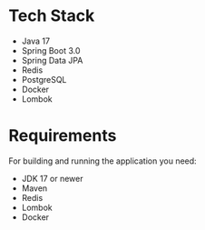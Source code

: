# Tech Stack
- Java 17
- Spring Boot 3.0
- Spring Data JPA
- Redis
- PostgreSQL
- Docker
- Lombok


# Requirements
For building and running the application you need:

- JDK 17 or newer
- Maven
- Redis
- Lombok
- Docker
